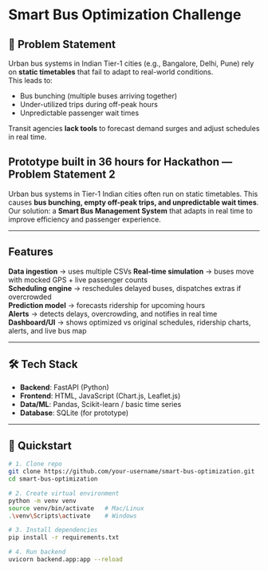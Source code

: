 # Smart Bus Optimization Challenge

## 📌 Problem Statement
Urban bus systems in Indian Tier-1 cities (e.g., Bangalore, Delhi, Pune) rely on **static timetables** that fail to adapt to real-world conditions.  
This leads to:
- Bus bunching (multiple buses arriving together)  
- Under-utilized trips during off-peak hours  
- Unpredictable passenger wait times  

Transit agencies **lack tools** to forecast demand surges and adjust schedules in real time.
 

## Prototype built in 36 hours for Hackathon — **Problem Statement 2**  

Urban bus systems in Tier-1 Indian cities often run on static timetables. This causes **bus bunching, empty off-peak trips, and unpredictable wait times**.  
Our solution: a **Smart Bus Management System** that adapts in real time to improve efficiency and passenger experience.  

---

## Features  

   **Data ingestion** → uses multiple CSVs 
   **Real-time simulation** → buses move with mocked GPS + live passenger counts  
   **Scheduling engine** → reschedules delayed buses, dispatches extras if overcrowded  
   **Prediction model** → forecasts ridership for upcoming hours  
  **Alerts** → detects delays, overcrowding, and notifies in real time  
  **Dashboard/UI** → shows optimized vs original schedules, ridership charts, alerts, and live bus map  

---

## 🛠️ Tech Stack  

- **Backend**: FastAPI (Python)  
- **Frontend**: HTML, JavaScript (Chart.js, Leaflet.js)  
- **Data/ML**: Pandas, Scikit-learn / basic time series  
- **Database**: SQLite (for prototype)  

---

## 🚀 Quickstart  

```bash
# 1. Clone repo
git clone https://github.com/your-username/smart-bus-optimization.git
cd smart-bus-optimization

# 2. Create virtual environment
python -m venv venv
source venv/bin/activate   # Mac/Linux
.\venv\Scripts\activate    # Windows

# 3. Install dependencies
pip install -r requirements.txt

# 4. Run backend
uvicorn backend.app:app --reload




